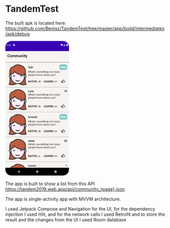 # TandemTest

The built apk is located here: https://github.com/Benisz/TandemTest/tree/master/app/build/intermediates/apk/debug

<img src="https://github.com/Benisz/TandemTest/blob/master/Screenshot1.png" width="200">


The app is built to show a list from this API https://tandem2019.web.app/api/community_{page}.json

The app is single-activity app with MVVM architecture.

I used Jetpack Compose and Navigation for the UI,
for the dependency injection I used Hilt,
and for the network calls I used Retrofit and to store the result and the changes from the UI I used Room database
